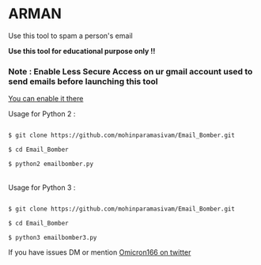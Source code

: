 # ARMAN


Use this tool to spam a person's email

<b> Use this tool for educational purpose only !! </b>

<h3> Note : Enable Less Secure Access on ur gmail account used to send emails before launching this tool </h3>

[You can enable it there](https://myaccount.google.com/lesssecureapps)

Usage for Python 2 : 

```bash

$ git clone https://github.com/mohinparamasivam/Email_Bomber.git

$ cd Email_Bomber

$ python2 emailbomber.py

```

</br>Usage for Python 3 : 

```bash

$ git clone https://github.com/mohinparamasivam/Email_Bomber.git

$ cd Email_Bomber

$ python3 emailbomber3.py

```

If you have issues DM or mention [Omicron166 on twitter](https://twitter.com/omicron166)

